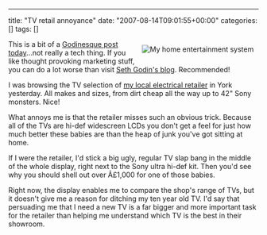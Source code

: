 ---
title: "TV retail annoyance"
date: "2007-08-14T09:01:55+00:00"
categories: []
tags: []

<a href="http://techteapot.com/wp-content/uploads/2007/08/mytv_s.jpg" title="My home entertainment system"><img src="http://techteapot.com/wp-content/uploads/2007/08/mytv_s.jpg" alt="My home entertainment system" style="margin: 10px" align="right" /></a>

This is a bit of a <a href="http://sethgodin.typepad.com/seths_blog/2007/08/is-good-enough-.html">Godinesque post today</a>...not really a tech thing. If you like thought provoking marketing stuff, you can do a lot worse than visit <a href="http://sethgodin.typepad.com/seths_blog/">Seth Godin's blog</a>. Recommended!

I was browsing the TV selection of <a href="http://www.currys.co.uk/">my local electrical retailer</a> in York yesterday. All makes and sizes, from dirt cheap all the way up to 42" Sony monsters. Nice!

What annoys me is that the retailer misses such an obvious trick. Because all of the TVs are hi-def widescreen LCDs you don't get a feel for just how much better these babies are than the heap of junk you've got sitting at home.

If I were the retailer, I'd stick a big ugly, regular TV slap bang in the middle of the whole display, right next to the Sony ultra hi-def kit. Then you'd see why you should shell out over Â£1,000 for one of those babies.

Right now, the display enables me to compare the shop's range of TVs, but it doesn't give me a reason for ditching my ten year old TV. I'd say that persuading me that I need a new TV is a far bigger and more important task for the retailer than helping me understand which TV is the best in their showroom.
